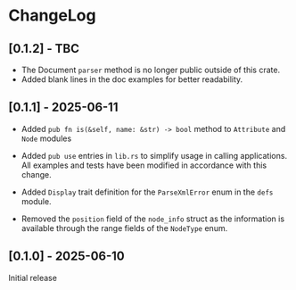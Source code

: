 # ChangeLog

## [0.1.2] - TBC

- The Document `parser` method is no longer public outside of this crate.
- Added blank lines in the doc examples for better readability.

## [0.1.1] - 2025-06-11

- Added `pub fn is(&self, name: &str) -> bool` method to `Attribute` and `Node` modules
- Added  `pub use` entries in `lib.rs` to simplify usage in calling applications. All examples and tests have been modified in accordance with this change.
- Added `Display` trait definition for the `ParseXmlError` enum in the `defs` module.

- Removed the `position` field of the `node_info` struct as the information is available through the range fields of the `NodeType` enum.

## [0.1.0] - 2025-06-10 

Initial release

